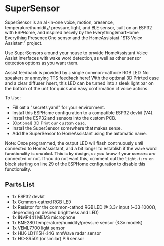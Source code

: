 # SuperSensor

SuperSensor is an all-in-one voice, motion, presence, temperature/humidity/
pressure, light, and BLE sensor, built on an ESP32 with ESPHome, and inspired
heavily by the EverythingSmartHome Everything Presence One sensor and the
HomeAssistant "$13 Voice Assistant" project.

Use SuperSensors around your house to provide HomeAssistant Voice Assist
interfaces with wake word detection, as well as other sensor detection options
as you want them.

Assist feedback is provided by a single common-cathode RGB LED. No speakers
or annoying TTS feedback here! With the optional 3D Printed case and a clear
diffuser insert, this LED can be turned into a sleek light bar on the bottom
of the unit for quick and easy confirmation of voice actions.

To Use:

  * Fill out a "secrets.yaml" for your environment.
  * Install this ESPHome configuration to a compatible ESP32 devkit (V4).
  * Install the ESP32 and sensors into the custom PCB.
  * [Optional] 3D Print our custom case.
  * Install the SuperSensor somewhere that makes sense.
  * Add the SuperSensor to HomeAssistant using the automatic name.

Note: Once programmed, the output LED will flash continuously until connected
      to HomeAssistant, and a bit longer to establish if the wake word
      functionality is enabled. This is by design, so you know if your sensors
      are connected or not. If you do not want this, comment out the
      `light.turn_on` block starting on line 29 of the ESPHome configuration
      to disable this functionality.

## Parts List

* 1x ESP32 devkit
* 1x Common-cathod RGB LED
* 1x Resistor for the common-cathod RGB LED @ 3.3v input (~33-1000Ω, depending on desired brightness and LED)
* 1x INMP441 MEMS microphone
* 1x BME280 temperature/humidity/pressure sensor (3.3v models)
* 1x VEML7700 light sensor
* 1x HLK-LD1115H-24G mmWave radar sensor
* 1x HC-SR501 (or similar) PIR sensor
